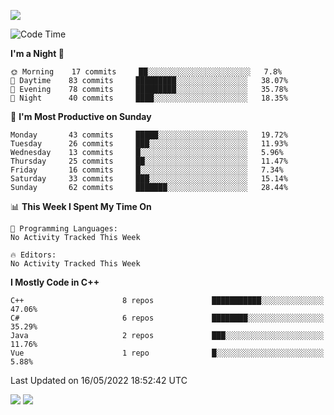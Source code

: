 ![](https://komarev.com/ghpvc/?username=lilpidgey&color=red)
<!--START_SECTION:waka-->
![Code Time](http://img.shields.io/badge/Code%20Time-0%20secs-blue)

**I'm a Night 🦉** 

```text
🌞 Morning    17 commits     ██░░░░░░░░░░░░░░░░░░░░░░░   7.8% 
🌆 Daytime    83 commits     █████████░░░░░░░░░░░░░░░░   38.07% 
🌃 Evening    78 commits     █████████░░░░░░░░░░░░░░░░   35.78% 
🌙 Night      40 commits     ████░░░░░░░░░░░░░░░░░░░░░   18.35%

```
📅 **I'm Most Productive on Sunday** 

```text
Monday       43 commits     █████░░░░░░░░░░░░░░░░░░░░   19.72% 
Tuesday      26 commits     ███░░░░░░░░░░░░░░░░░░░░░░   11.93% 
Wednesday    13 commits     █░░░░░░░░░░░░░░░░░░░░░░░░   5.96% 
Thursday     25 commits     ██░░░░░░░░░░░░░░░░░░░░░░░   11.47% 
Friday       16 commits     █░░░░░░░░░░░░░░░░░░░░░░░░   7.34% 
Saturday     33 commits     ███░░░░░░░░░░░░░░░░░░░░░░   15.14% 
Sunday       62 commits     ███████░░░░░░░░░░░░░░░░░░   28.44%

```


📊 **This Week I Spent My Time On** 

```text
💬 Programming Languages: 
No Activity Tracked This Week

🔥 Editors: 
No Activity Tracked This Week

```

**I Mostly Code in C++** 

```text
C++                      8 repos             ███████████░░░░░░░░░░░░░░   47.06% 
C#                       6 repos             ████████░░░░░░░░░░░░░░░░░   35.29% 
Java                     2 repos             ███░░░░░░░░░░░░░░░░░░░░░░   11.76% 
Vue                      1 repo              █░░░░░░░░░░░░░░░░░░░░░░░░   5.88%

```



 Last Updated on 16/05/2022 18:52:42 UTC
<!--END_SECTION:waka-->
![](https://hit.yhype.me/github/profile?user_id=42968544)
![](https://komarev.com/ghpvc/?lilpidgey)
